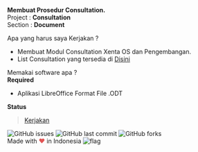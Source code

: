 **Membuat Prosedur Consultation.**  
Project : **Consultation**  
Section : **Document**  

Apa yang harus saya Kerjakan ?
+ Membuat Modul Consultation Xenta OS dan Pengembangan.
+ List Consultation yang tersedia di [Disini](http://www.xentaos.com/p/consultation.html)

Memakai software apa ?  
**Required**  
+ Aplikasi LibreOffice Format File .ODT

**Status**
> [Kerjakan](http://www.xentaos.com/p/consultation.html)
<!-- Selesai -->

![GitHub issues](https://img.shields.io/github/issues/xentaoslinux/dokumentasi.svg)
![GitHub last commit](https://img.shields.io/github/last-commit/xentaoslinux/dokumentasi.svg)
![GitHub forks](https://img.shields.io/github/forks/xentaoslinux/dokumentasi.svg?style=social)  
Made with <span style="color: #e25555;">&#9829;</span> in Indonesia ![flag](http://www.flags-and-anthems.com/images/flags/i/flag-indonesia-wehende-flagge-12x18.gif)
